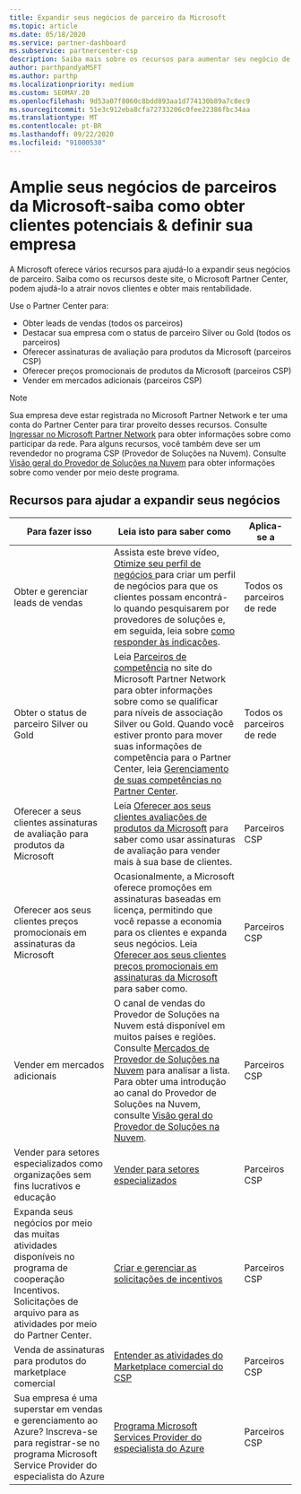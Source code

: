```yaml
---
title: Expandir seus negócios de parceiro da Microsoft
ms.topic: article
ms.date: 05/18/2020
ms.service: partner-dashboard
ms.subservice: partnercenter-csp
description: Saiba mais sobre os recursos para aumentar seu negócio de parceiros da Microsoft. Isso inclui como obter leads de vendas (referências) da Microsoft.
author: parthpandyaMSFT
ms.author: parthp
ms.localizationpriority: medium
ms.custom: SEOMAY.20
ms.openlocfilehash: 9d53a07f8060c8bdd893aa1d774130b89a7c8ec9
ms.sourcegitcommit: 51e3c912eba8cfa72733206c0fee22386fbc34aa
ms.translationtype: MT
ms.contentlocale: pt-BR
ms.lasthandoff: 09/22/2020
ms.locfileid: "91000530"
---
```

# <a name="grow-your-microsoft-partner-business---learn-how-to-get-leads--set-your-company-apart"></a>Amplie seus negócios de parceiros da Microsoft-saiba como obter clientes potenciais & definir sua empresa

A Microsoft oferece vários recursos para ajudá-lo a expandir seus negócios de parceiro. Saiba como os recursos deste site, o Microsoft Partner Center, podem ajudá-lo a atrair novos clientes e obter mais rentabilidade.

Use o Partner Center para:

- Obter leads de vendas (todos os parceiros)
- Destacar sua empresa com o status de parceiro Silver ou Gold (todos os parceiros)
- Oferecer assinaturas de avaliação para produtos da Microsoft (parceiros CSP)
- Oferecer preços promocionais de produtos da Microsoft (parceiros CSP)
- Vender em mercados adicionais (parceiros CSP)

> [!NOTE]  
> Sua empresa deve estar registrada no Microsoft Partner Network e ter uma conta do Partner Center para tirar proveito desses recursos. Consulte [Ingressar no Microsoft Partner Network](mpn-overview.md) para obter informações sobre como participar da rede. Para alguns recursos, você também deve ser um revendedor no programa CSP (Provedor de Soluções na Nuvem). Consulte [Visão geral do Provedor de Soluções na Nuvem](csp-overview.md) para obter informações sobre como vender por meio deste programa.

## <a name="resources-to-help-your-business-grow"></a>Recursos para ajudar a expandir seus negócios

|  **Para fazer isso**  |  **Leia isto para saber como**  |  **Aplica-se a**  |
|--------------|-----------|--------------
| Obter e gerenciar leads de vendas | Assista este breve vídeo, [Otimize seu perfil de negócios ](https://player.vimeo.com/video/252788046 ) para criar um perfil de negócios para que os clientes possam encontrá-lo quando pesquisarem por provedores de soluções e, em seguida, leia sobre [como responder às indicações](manage-leads.md). | Todos os parceiros de rede |
| Obter o status de parceiro Silver ou Gold | Leia [Parceiros de competência](https://partner.microsoft.com/membership/competencies) no site do Microsoft Partner Network para obter informações sobre como se qualificar para níveis de associação Silver ou Gold. Quando você estiver pronto para mover suas informações de competência para o Partner Center, leia [Gerenciamento de suas competências no Partner Center](learn-about-competencies.md). | Todos os parceiros de rede |
| Oferecer a seus clientes assinaturas de avaliação para produtos da Microsoft | Leia [Oferecer aos seus clientes avaliações de produtos da Microsoft](offer-your-customers-trials-of-microsoft-products.md) para saber como usar assinaturas de avaliação para vender mais à sua base de clientes.| Parceiros CSP |
| Oferecer aos seus clientes preços promocionais em assinaturas da Microsoft | Ocasionalmente, a Microsoft oferece promoções em assinaturas baseadas em licença, permitindo que você repasse a economia para os clientes e expanda seus negócios. Leia [Oferecer aos seus clientes preços promocionais em assinaturas da Microsoft](promotions.md) para saber como. | Parceiros CSP |
| Vender em mercados adicionais | O canal de vendas do Provedor de Soluções na Nuvem está disponível em muitos países e regiões. Consulte [Mercados de Provedor de Soluções na Nuvem](agreements.md) para analisar a lista. Para obter uma introdução ao canal do Provedor de Soluções na Nuvem, consulte [Visão geral do Provedor de Soluções na Nuvem](csp-overview.md).  | Parceiros CSP |
Vender para setores especializados como organizações sem fins lucrativos e educação|[Vender para setores especializados](get-special-pricing-for-offers.md)|Parceiros CSP|
|Expanda seus negócios por meio das muitas atividades disponíveis no programa de cooperação Incentivos. Solicitações de arquivo para as atividades por meio do Partner Center.| [Criar e gerenciar as solicitações de incentivos](create-incentives-claims.md)|Parceiros CSP|
|Venda de assinaturas para produtos do marketplace comercial|[Entender as atividades do Marketplace comercial do CSP](csp-commercial-marketplace-overview.md)|Parceiros CSP|
|Sua empresa é uma superstar em vendas e gerenciamento ao Azure? Inscreva-se para registrar-se no programa Microsoft Service Provider do especialista do Azure|[Programa Microsoft Services Provider do especialista do Azure](azure-expert-msp.md)|Parceiros CSP|
